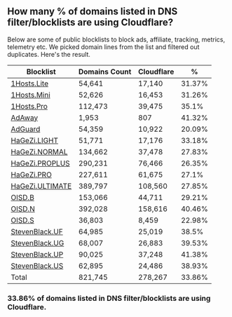 ## How many % of domains listed in DNS filter/blocklists are using Cloudflare?


Below are some of public blocklists to block ads, affiliate, tracking, metrics, telemetry etc.
We picked domain lines from the list and filtered out duplicates.
Here's the result.


| Blocklist | Domains Count | Cloudflare | % |
| --- | --- | --- | --- |
| [1Hosts.Lite](https://raw.githubusercontent.com/badmojr/1Hosts/master/Lite/hosts.win) | 54,641 | 17,140 | 31.37% |
| [1Hosts.Mini](https://raw.githubusercontent.com/badmojr/1Hosts/master/mini/hosts.win) | 52,626 | 16,453 | 31.26% |
| [1Hosts.Pro](https://raw.githubusercontent.com/badmojr/1Hosts/master/Pro/hosts.win) | 112,473 | 39,475 | 35.1% |
| [AdAway](https://raw.githubusercontent.com/AdAway/adaway.github.io/master/hosts.txt) | 1,953 | 807 | 41.32% |
| [AdGuard](https://adguardteam.github.io/AdGuardSDNSFilter/Filters/filter.txt) | 54,359 | 10,922 | 20.09% |
| [HaGeZi.LIGHT](https://raw.githubusercontent.com/hagezi/dns-blocklists/main/hosts/light.txt) | 51,771 | 17,176 | 33.18% |
| [HaGeZi.NORMAL](https://raw.githubusercontent.com/hagezi/dns-blocklists/main/hosts/multi.txt) | 134,662 | 37,478 | 27.83% |
| [HaGeZi.PROPLUS](https://raw.githubusercontent.com/hagezi/dns-blocklists/main/hosts/pro.plus.txt) | 290,231 | 76,466 | 26.35% |
| [HaGeZi.PRO](https://raw.githubusercontent.com/hagezi/dns-blocklists/main/hosts/pro.txt) | 227,611 | 61,675 | 27.1% |
| [HaGeZi.ULTIMATE](https://raw.githubusercontent.com/hagezi/dns-blocklists/main/hosts/ultimate.txt) | 389,797 | 108,560 | 27.85% |
| [OISD.B](https://big.oisd.nl/dnsmasq) | 153,066 | 44,711 | 29.21% |
| [OISD.N](https://nsfw.oisd.nl/dnsmasq) | 392,028 | 158,616 | 40.46% |
| [OISD.S](https://small.oisd.nl/dnsmasq) | 36,803 | 8,459 | 22.98% |
| [StevenBlack.UF](https://raw.githubusercontent.com/StevenBlack/hosts/master/alternates/fakenews/hosts) | 64,985 | 25,019 | 38.5% |
| [StevenBlack.UG](https://raw.githubusercontent.com/StevenBlack/hosts/master/alternates/gambling/hosts) | 68,007 | 26,883 | 39.53% |
| [StevenBlack.UP](https://raw.githubusercontent.com/StevenBlack/hosts/master/alternates/porn/hosts) | 90,025 | 37,248 | 41.38% |
| [StevenBlack.US](https://raw.githubusercontent.com/StevenBlack/hosts/master/alternates/social/hosts) | 62,895 | 24,486 | 38.93% |
| Total | 821,745 | 278,267 | 33.86% |


### 33.86% of domains listed in DNS filter/blocklists are using Cloudflare.